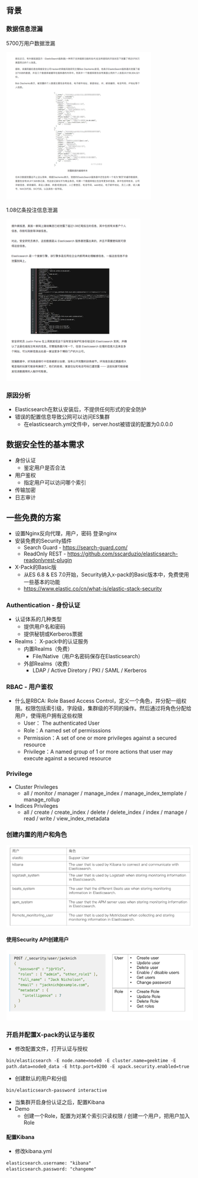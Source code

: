 ## 背景

### 数据信息泄漏

5700万用户数据泄漏

![](images/1569311876561.png)

1.08亿条投注信息泄漏

![](images/1569311911223.png)

### 原因分析

* Elasticsearch在默认安装后，不提供任何形式的安全防护
* 错误的配置信息导致公网可以访问ES集群
  * 在elasticsearch.yml文件中，server.host被错误的配置为0.0.0.0

## 数据安全性的基本需求

* 身份认证
  * 鉴定用户是否合法
* 用户鉴权
  * 指定用户可以访问哪个索引
* 传输加密
* 日志审计

## 一些免费的方案

* 设置Nginx反向代理，用户，密码 登录nginx
* 安装免费的Security插件
  * Search Guard - https://search-guard.com/
  * ReadOnly REST - https://github.com/sscarduzio/elasticsearch-readonlyrest-plugin
* X-Pack的Basic版
  * 从ES 6.8 & ES 7.0开始，Security纳入x-pack的Basic版本中，免费使用一些基本的功能
  * https://www.elastic.co/cn/what-is/elastic-stack-security

### Authentication - 身份认证

* 认证体系的几种类型
  * 提供用户名和密码
  * 提供秘钥或Kerberos票据
* Realms： X-pack中的认证服务
  * 内置Realms（免费）
    * File/Native（用户名密码保存在Elasticsearch）
  * 外部Realms（收费）
    * LDAP / Active Diretory / PKI / SAML / Kerberos

### RBAC - 用户鉴权

* 什么是RBCA: Role Based Access Control，定义一个角色，并分配一组权限。权限包括索引级，字段级，集群级的不同的操作。然后通过将角色分配给用户，使得用户拥有这些权限
  * User： The authenticated User
  * Role：A named set of permisssions
  * Permission：A set of one or more privileges against a secured resource
  * Privilege：A named group of 1 or more actions that user may execute against a secured resource

### Privilege

* Cluster Privileges
  * all / monitor / manager / manage_index / manage_index_template / manage_rollup
* Indices Privileges
  * all / create / create_index / delete / delete_index / index / manage / read / write / view_index_metadata

### 创建内置的用户和角色

![](images/1569313522190.png)

#### 使用Security API创建用户

![](images/1569313559385.png)

### 开启并配置X-pack的认证与鉴权

* 修改配置文件，打开认证与授权

```
bin/elasticsearch -E node.name=node0 -E cluster.name=geektime -E path.data=node0_data -E http.port=9200 -E xpack.security.enabled=true
```

* 创建默认的用户和分组

```
bin/elasticsearch-password interactive
```

* 当集群开启身份认证之后，配置Kibana
* Demo
  * 创建一个Role，配置为对某个索引只读权限 / 创建一个用户，把用户加入Role

#### 配置Kibana

* 修改kibana.yml

```
elasticsearch.username: "kibana"
elasticsearch.password: "changeme"
```

